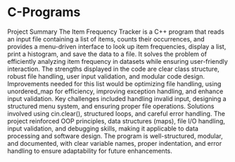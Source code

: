 # C-Programs

Project Summary
The Item Frequency Tracker is a C++ program that reads an input file containing a list of items, counts their occurrences, and provides a menu-driven interface to look up item frequencies, display a list, print a histogram, and save the data to a file. It solves the problem of efficiently analyzing item frequency in datasets while ensuring user-friendly interaction. The strengths displayed in the code are clear class structure, robust file handling, user input validation, and modular code design. Improvements needed for this list would be optimizing file handling, using unordered_map for efficiency, improving exception handling, and enhance input validation. Key challenges included handling invalid input, designing a structured menu system, and ensuring proper file operations. Solutions involved using cin.clear(), structured loops, and careful error handling. The project reinforced OOP principles, data structures (maps), file I/O handling, input validation, and debugging skills, making it applicable to data processing and software design. The program is well-structured, modular, and documented, with clear variable names, proper indentation, and error handling to ensure adaptability for future enhancements. 

